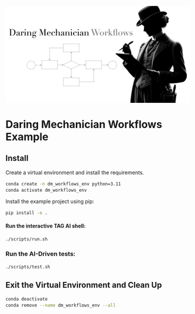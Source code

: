 <img src="../../docs/images/dm_workflows_1600x840.png" alt="Daring Mechanician Notepads"  style="max-width: 100%; height: auto float: right;">

<p style="clear: both; margin-top: 0; font-family: 'Tratatello', serif; color: darkgrey;">


# Daring Mechanician Workflows Example


## Install

Create a virtual environment and install the requirements.

```bash
conda create -n dm_workflows_env python=3.11
conda activate dm_workflows_env
```

Install the example project using pip:

```bash
pip install -e .
```

#### Run the interactive TAG AI shell:

```bash
./scripts/run.sh
```

### Run the AI-Driven tests:

```bash
./scripts/test.sh
```


## Exit the Virtual Environment and Clean Up

```bash
conda deactivate
conda remove --name dm_workflows_env --all
```